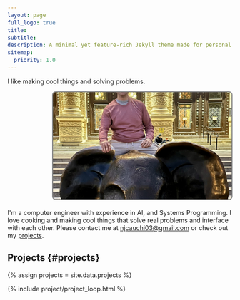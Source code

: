 ```yaml
---
layout: page
full_logo: true
title: 
subtitle: 
description: A minimal yet feature-rich Jekyll theme made for personal websites and blogs.
sitemap:
  priority: 1.0
---
```

<p class="describe-text"> I like making cool things and solving problems. </p>
<img src="assets\img\elephantpic.jpg" style="float: right; margin-left: 100px; margin-bottom: 20px; width: 25vw; height: 25vw; object-fit: cover; min-width: 400px; max-width: 700px; border: 2px solid #808080ff; border-radius: 8px;">

I'm a computer engineer with experience in AI, and Systems Programming. I love cooking and making cool things that solve real problems and interface with each other. Please contact me at [njcauchi03@gmail.com](#) or check out my [projects](#projects).

## Projects {#projects}

{% assign projects = site.data.projects %}

{% include project/project_loop.html %}

<br>
<br>
<br>
<br>
<br>
